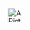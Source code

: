<img>
 <img alt="A Picture of Me" src="http://deadbeatjeff.sdf.org/Images/JeffreyRolland.png" style="width: 30px;" >
</img>
